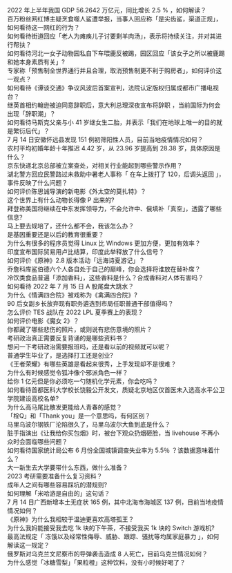 2022 年上半年我国 GDP 56.2642 万亿元，同比增长 2.5 % ，如何解读？  
百万粉丝网红博主疑烹食噬人鲨遭举报，当事人回应称「是尖齿鲨，渠道正规」，如何看待这一网红的行为？  
如何看待街道回应「老人为瘫痪儿子讨要剩羊肉汤」，表示将持续关注，并对其进行帮扶？  
如何看待河北一女子动物园私自下车喂鹿反被踢，园区回应「该女子之所以被鹿踢和她本身素质有关」?  
专家称「预售制全世界通行并且合理，取消预售制更不利于购房者」，如何评价这一观点？  
如何看待《谭谈交通》争议风波后首案宣判，法院认定版权归属成都市广播电视台？  
继英首相约翰逊被迫同意辞职后，意大利总理深夜宣布将辞职 ，当前国际为何会出现「辞职潮」？  
如何看待马斯克父亲与小 41 岁继女生二胎，并表示「我们在地球上唯一的目的就是繁衍后代」？  
7 月 14 日安徽怀远县发现 151 例初筛阳性人员，目前当地疫情情况如何？  
农村平均初婚年龄十年推迟 4.42 岁，从 23.96 岁提高到 28.38 岁，具体原因是什么？  
京东快递北京总部被立案查处，对相关行业能起到哪些警示作用？  
湖北警方回应民警路过未救助中暑老人事称「 在车上拨打了 120，后调头返回 」，事件反映了什么问题？  
如何评价陈思诚导演的新电影《外太空的莫扎特》？  
这个世界上有什么动物长得像 P 出来的?  
拜登称美国将继续在中东发挥领导力，不会允许中、俄填补「真空」，透露了哪些信息?  
马上要去规培了，还什么都不会，我该怎么办？  
是基因重要还是以后的教育很重要？  
为什么有很多的程序员觉得 Linux 比 Windows 更加方便，更加有效率？  
印度宣布国际贸易用卢比结算，印度此举释放了什么信号？  
如何评价《原神》2.8 版本活动「远海诗夏游记」？  
乔詹科库鲨伯德六个人各自处于自己的巅峰，你会选择将谁放在替补席？  
冷饮类食品普遍「添加香料」，这些香料是什么？合成香料对人体有害吗？  
如何看待 2022 年 7 月 15 日 A 股尾盘大跳水？  
为什么《情满四合院》被戏称为《禽满四合院》?  
90 后女副乡长放弃现有职务遴选到市局任职普通干部值得吗？  
怎么评价 TES 战队在 2022 LPL 夏季赛上的表现？  
如何评价电影《魔女 2》？  
你都藏了哪些悲伤的照片，或则说有悲伤意境的照片？  
考研政治真正需要反复背诵的是哪些资料书？  
想问一下考研政治需要报班吗，还是看以前的视频就可以呢？  
普通学生毕业了，是选择打工还是创业?  
《王者荣耀》有哪些英雄是看起来很秀，上手发现却不是很难？  
为什么有时候感觉令狐冲像个邪派角色一样？  
给你 1 亿元但是你必须吃一勺随机化学元素，你会吃吗？  
如何看待首都医科大学校长饶毅公开发文，质疑北京地区仅首医未入选高水平公卫学院建设高校名单?  
为什么高马尾比散发更能给人青春的感觉？  
「栓Q」和「Thank you」是一个意思吗，有何区别？  
马里乌波尔钢铁厂沦陷很久了，马里乌波尔大鱼到底是什么？  
脏手指演出《让我给你买包烟》时，被台下观众扔烟砸脸，当 livehouse 不再小众时会面临哪些问题？  
如何看待国家统计局公布 6 月份全国城镇调查失业率为 5.5％ ？该数据意味着什么？  
大一新生去大学要带什么东西，做什么准备？  
2023 考研需要准备什么复习资料？  
成年人之间有哪些容易踩坑的潜规则?  
如何理解「米哈游是自由的」这句话？  
7 月 14 日广西新增本土无症状 165 例，其中北海市海城区 137 例，目前当地疫情情况如何？  
《原神》为什么我相较于温迪更喜欢高塔孤王？  
为什么我妈能接受我去吃 1k 块的下午茶，不接受我买 1k 块的 Switch 游戏机?  
最高法规定「 冻饿以及经常性侮辱、威胁、跟踪、骚扰等均属家庭暴力 」，如何解读这一规定？  
俄罗斯对乌克兰文尼察市的导弹袭击造成 8 人死亡，目前乌克兰情况如何？  
为什么感觉「冰糖雪梨」「果粒橙」这种饮料，没有小时候好喝了？  
